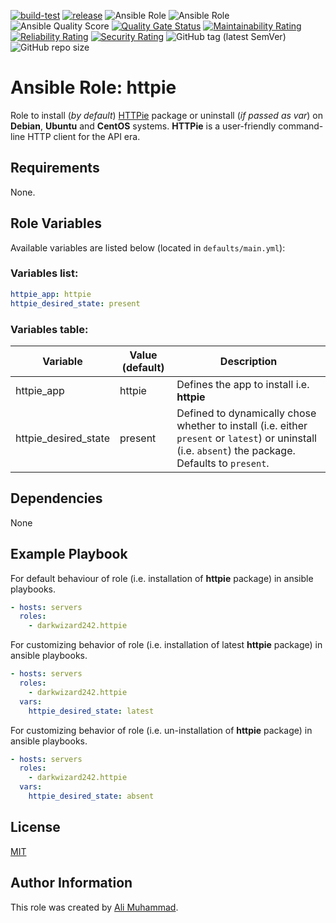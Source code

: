 [![build-test](https://github.com/darkwizard242/ansible-role-httpie/workflows/build-and-test/badge.svg?branch=master)](https://github.com/darkwizard242/ansible-role-httpie/actions?query=workflow%3Abuild-and-test) [![release](https://github.com/darkwizard242/ansible-role-httpie/workflows/release/badge.svg)](https://github.com/darkwizard242/ansible-role-httpie/actions?query=workflow%3Arelease) ![Ansible Role](https://img.shields.io/ansible/role/52409?color=dark%20green%20) ![Ansible Role](https://img.shields.io/ansible/role/d/52409?label=role%20downloads) ![Ansible Quality Score](https://img.shields.io/ansible/quality/52409?label=ansible%20quality%20score) [![Quality Gate Status](https://sonarcloud.io/api/project_badges/measure?project=ansible-role-httpie&metric=alert_status)](https://sonarcloud.io/dashboard?id=ansible-role-httpie) [![Maintainability Rating](https://sonarcloud.io/api/project_badges/measure?project=ansible-role-httpie&metric=sqale_rating)](https://sonarcloud.io/dashboard?id=ansible-role-httpie) [![Reliability Rating](https://sonarcloud.io/api/project_badges/measure?project=ansible-role-httpie&metric=reliability_rating)](https://sonarcloud.io/dashboard?id=ansible-role-httpie) [![Security Rating](https://sonarcloud.io/api/project_badges/measure?project=ansible-role-httpie&metric=security_rating)](https://sonarcloud.io/dashboard?id=ansible-role-httpie) ![GitHub tag (latest SemVer)](https://img.shields.io/github/tag/darkwizard242/ansible-role-httpie?label=release) ![GitHub repo size](https://img.shields.io/github/repo-size/darkwizard242/ansible-role-httpie?color=orange&style=flat-square)

# Ansible Role: httpie

Role to install (_by default_) [HTTPie](https://httpie.io/) package or uninstall (_if passed as var_) on **Debian**, **Ubuntu** and **CentOS** systems. **HTTPie** is a user-friendly command-line HTTP client for the API era.

## Requirements

None.

## Role Variables

Available variables are listed below (located in `defaults/main.yml`):

### Variables list:

```yaml
httpie_app: httpie
httpie_desired_state: present
```

### Variables table:

Variable          | Value (default) | Description
----------------- | --------------- | ----------------------------------------------------------------------------------------------------------------------------------------------------
httpie_app           | httpie             | Defines the app to install i.e. **httpie**
httpie_desired_state | present         | Defined to dynamically chose whether to install (i.e. either `present` or `latest`) or uninstall (i.e. `absent`) the package. Defaults to `present`.

## Dependencies

None

## Example Playbook

For default behaviour of role (i.e. installation of **httpie** package) in ansible playbooks.

```yaml
- hosts: servers
  roles:
    - darkwizard242.httpie
```

For customizing behavior of role (i.e. installation of latest **httpie** package) in ansible playbooks.

```yaml
- hosts: servers
  roles:
    - darkwizard242.httpie
  vars:
    httpie_desired_state: latest
```

For customizing behavior of role (i.e. un-installation of **httpie** package) in ansible playbooks.

```yaml
- hosts: servers
  roles:
    - darkwizard242.httpie
  vars:
    httpie_desired_state: absent
```

## License

[MIT](https://github.com/darkwizard242/ansible-role-httpie/blob/master/LICENSE)

## Author Information

This role was created by [Ali Muhammad](https://www.linkedin.com/in/ali-muhammad-759791130/).
